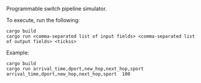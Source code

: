 Programmable switch pipeline simulator.

To execute, run the following:

    cargo build
    cargo run <comma-separated list of input fields> <comma-separated list of output fields> <tickss>

Example:

    cargo build
    cargo run arrival_time,dport,new_hop,next_hop,sport  arrival_time,dport,new_hop,next_hop,sport  100
